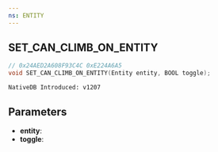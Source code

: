 ```yaml
---
ns: ENTITY
---
```

## SET_CAN_CLIMB_ON_ENTITY

```c
// 0x24AED2A608F93C4C 0xE224A6A5
void SET_CAN_CLIMB_ON_ENTITY(Entity entity, BOOL toggle);
```

```
NativeDB Introduced: v1207
```

## Parameters
* **entity**:
* **toggle**:
